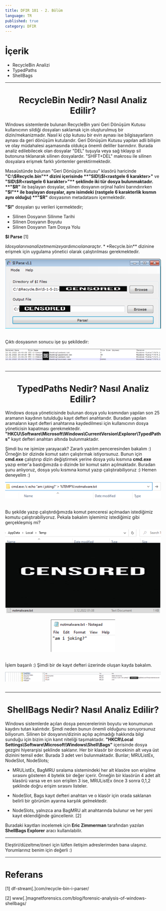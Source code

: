 ```yaml
---
title: DFIR 101 - 2. Bölüm
language: TR
published: true
category: DFIR
---
```


# İçerik

- RecycleBin Analizi
- TypedPaths
- ShellBags

---

<h1 style="text-align:center"> RecycleBin Nedir? Nasıl Analiz Edilir?</h1>

Windows sistemlerde bulunan RecycleBin yani Geri Dönüşüm Kutusu kullanıcının sildiği dosyaları saklamak için oluşturulmuş bir dizin/mekanizmadır. Nasıl ki çöp kutusu bir evin aynası ise bilgisayarların aynası da geri dönüşüm kutularıdır. Geri Dönüşüm Kutusu yapılan adli bilişim ve olay müdahalesi aşamasında oldukça önemli deliller barındırır. Burada analiz edilebilecek olan dosyalar "DEL" tuşuyla veya sağ tıklayıp sil butonuna tıklanarak silinen dosyalardır. "SHIFT+DEL" makrosu ile silinen dosyalara erişmek farklı yöntemler gerektirmektedir.

Masaüstünde bulunan "Geri Dönüşüm Kutusu" klasörü haricinde **"C:\\$Recycle.bin"** dizini içerisinde **"SID\\$I<rastgele 6 karakter>"** ve **"SID\\$R<rastgele 6 karakter>"** şeklinde iki tür dosya bulunmaktadır. **"$R"** ile başlayan dosyalar, silinen dosyanın orjinal halini barındırırken **"$I"** ile başlayan dosyalar, aynı isimdeki (rastgele 6 karakterlik kısmın aynı olduğu) **"$R"** dosyasının metadatasını içermektedir.

**"$I"** dosyaları şu verileri içermektedir;

+ Silinen Dosyanın Silinme Tarihi
+ Silinen Dosyanın Boyutu
+ Silinen Dosyanın Tam Dosya Yolu

**$I Parse** [1]

$I dosyalarını analiz etmemize yardımcı olan araçtır. **$Recycle.bin** dizinine erişmek için uygulama yönetici olarak çalıştırılması gerekmektedir.

<img title="$I Parse" src="../assets/parser.png" style="display:block; margin-right:auto; margin-left:auto; padding-bottom:20px;">

Çıktı dosyasının sonucu işe şu şekildedir: 

<img title="$I Parse" src="../assets/parser-output.png" style="display:block; margin-right:auto; margin-left:auto; padding-bottom:20px;">

---
<h1 style="text-align:center"> TypedPaths Nedir? Nasıl Analiz Edilir?</h1>

Windows dosya yöneticisinde bulunan dosya yolu kısmından yapılan son 25 aramanın kaydının tutulduğu kayıt defteri anahtarıdır. Buradan yapılan aramaların kayıt defteri anahtarına kaydedilmesi için kullanıcının dosya yöneticisin kapatması gerekmektedir. **"HKCU\Software\Microsoft\Windows\CurrentVersion\Explorer\TypedPaths"** kayıt defteri anahtarı altında bulunmaktadır. 

Şimdi bu ne işimize yarayacak? Zararlı yazılım penceresinden bakalım :) Örneğin bir dizinde komut satırı çalıştırmak istiyorsunuz. Bunun için **cmd.exe** çalıştırıp dizin değiştirmek yerine dosya yolu kısmına **cmd.exe** yazıp enter'a bastığımızda o dizinde bir komut satırı açılmaktadır. Buradan şunu anlıyoruz, dosya yolu kısmına komut yazıp çalıştırabiliyoruz :) Hemen deneyelim :)

<img title="Komut Satırı" src="../assets/search-bar-command.png" style="display:block; margin-right:auto; margin-left:auto; padding-bottom:20px;">

Bu şekilde yazıp çalıştırdığımızda komut penceresi açılmadan istediğimiz komutu çalıştırabiliyoruz. Pekala bakalım işlemimiz istediğimiz gibi gerçekleşmiş mi? 

<img title="Temp Dizini" src="../assets/temp-file.png" style="display:block; margin-right:auto; margin-left:auto; padding-bottom:20px;">

<img title="Temp Dizini" src="../assets/txt-file.png" style="display:block; margin-right:auto; margin-left:auto; padding-bottom:20px;">

İşlem başarılı :) Şimdi bir de kayıt defteri üzerinde oluşan kayda bakalım. 

<img title="Typed Paths" src="../assets/regedit-typedpaths.png" style="display:block; margin-right:auto; margin-left:auto; padding-bottom:20px;">

---

<h1 style="text-align:center"> ShellBags Nedir? Nasıl Analiz Edilir?</h1>

Windows sistemlerde açılan dosya pencerelerinin boyutu ve konumunun kaydını tutan kalıntıdır. Şimdi neden bunun önemli olduğunu soruyorsunuz biliyorum. Silinen bir dosyanın/dizinin açılıp açılmadığı hakkında bilgi sunduğu için bizim için kanıt niteliği taşımaktadır. **"HKCR\Local Settings\Software\Microsoft\Windows\Shell\Bags\"** içerisinde dosya gezgini hiyerarşisi şeklinde saklanır. Her bir klasör bir öncekinin alt veya üst dizinini temsil eder. Burada 3 adet veri bulunmaktadır. Bunlar; MRUListEx, NodeSlot, NodeSlots;

+ MRUListEx, BagMRU sıralama sistemindeki her alt klasöre son erişilme sırasını gösteren 4 bytelık bir değer içerir. Örneğin bir klasörün 4 adet alt klasörü varsa ve en son erişilen 3 ise, MRUListEx önce 3 sonra 0,1,2 şeklinde doğru erişim sırasını listeler.

+ NodeSlot, Bags kayıt defteri anahtarı ve o klasör için orada saklanan belirli bir görünüm ayarına karşılık gelmektedir. 

+ NodeSlots, yalnızca ana BagMRU alt anahtarında bulunur ve her yeni kayıt eklendiğinde güncellenir. [2]

Buradaki kayıtları incelemek için **Eric Zimmerman** tarafından yazılan **ShellBags Explorer** aracı kullanılabilir. 

---

Eleştiri/düzeltme/öneri için lütfen iletişim adreslerimden bana ulaşınız. Yorumlarınız benim için değerli :)

---

# Referans

[1] df-stream[.]com/recycle-bin-i-parser/

[2] www[.]magnetforensics.com/blog/forensic-analysis-of-windows-shellbags/